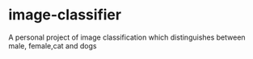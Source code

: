# image-classifier
A personal project of image classification which distinguishes between male, female,cat and dogs
